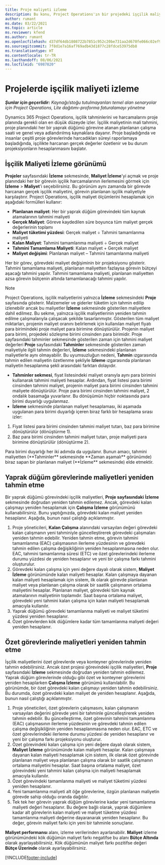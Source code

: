 ```yaml
---
title: Proje maliyeti izleme
description: Bu konu, Project Operations'ın bir projedeki işçilik maliyeti ve harcamalara ilişkin ilerlemeyi nasıl izlediği hakkında bilgiler sağlar.
author: rumant
ms.date: 03/22/2021
ms.topic: article
ms.reviewer: kfend
ms.author: rumant
ms.openlocfilehash: d37df64db1808722b7851c952c20be731aa2d670fe066c02ef90386712487407
ms.sourcegitcommit: 7f8d1e7a16af769adb43d1877c28fdce53975db8
ms.translationtype: HT
ms.contentlocale: tr-TR
ms.lasthandoff: 08/06/2021
ms.locfileid: "6987820"
---
```

# <a name="labor-cost-tracking-on-projects"></a>Projelerde işçilik maliyeti izleme

_**Şunlar için geçerlidir:** Kaynağı/stoğu tutulmayanları temel alan senaryolar için Project Operations, Lite dağıtımı-proforma faturalamayı yönetme_

Dynamics 365 Project Operations, işçilik tahminlerini ve harcamalarını proje planında gerekli olan en düşük düzeyde izler. İşçilik maliyetinin mali tahmini, proje planındaki her bir yaprak düğümü görevine atanan planlanan çalışma saati ve genel veya adlandırılmış kaynaklara dayanır. Proje başladığında ve insanlar çeşitli proje görevlerinde harcadıkları süreyi raporlamaya başladığında, işçilikte harcanan gerçek değerler özetlenir ve bu durum projeksiyonların hesaplanmasını başlatır.

## <a name="labor-cost-tracking-view"></a>İşçilik Maliyeti İzleme görünümü

**Projeler** sayfasındaki **İzleme** sekmesinde, **Maliyet İzleme**'yi açmak ve proje planındaki her bir görevin işçilik harcamalarının ilerlemesini görmek için **İzleme** > **Maliyet**'i seçebilirsiniz. Bu görünüm aynı zamanda bir görevde harcanan gerçek işçilik maliyetini, görevin planlanan işçilik maliyetiyle karşılaştırır. Project Operations, işçilik maliyet ölçümlerini hesaplamak için aşağıdaki formülleri kullanır:

- **Planlanan maliyet**: Her bir yaprak düğüm görevindeki tüm kaynak atamalarının tahmini maliyeti
- **Gerçek Maliyet**: Göreve kaydedilen süre boyunca tüm maliyet gerçek değerlerinin toplamı
- **Maliyet tüketimi yüzdesi**: Gerçek maliyet ÷ Tahmini tamamlanma maliyeti
- **Kalan Maliyet**: Tahmini tamamlanma maliyeti ÷ Gerçek maliyet
- **Tahmini Tamamlama Maliyeti**: Kalan maliyet + Gerçek maliyet
- **Maliyet değişimi**: Planlanan maliyet – Tahmini tamamlanma maliyeti

Her bir görev, görevdeki maliyet değişiminin bir projeksiyonu gösterir. Tahmini tamamlama maliyeti, planlanan maliyetten fazlaysa görevin bütçeyi aşacağı tahmini yapılır. Tahmini tamamlama maliyeti, planlanan maliyetten azsa görevin bütçenin altında tamamlanacağı tahmini yapılır.

>[!NOTE]
> Project Operations, işçilik maliyetlerini yalnızca **İzleme** sekmesindeki **Proje** sayfasında gösterir. Malzemeler ve giderler tüketim için tahmin edilip izlenebilir ancak bu maliyetler **İzleme** sekmesinde gösterilen maliyetlere dahil edilmez. Bu sekme, yalnızca işçilik maliyetlerinin yeniden tahmin edilme çalışmalarıyla çalışacak şekilde tasarlanmıştır.
Gösterilen tüm maliyet miktarları, projenin maliyet oranını belirlemek için kullanılan maliyet fiyatı para birimindeki proje maliyet para birimine dönüştürülür. Projenin maliyet para birimi, projedeki sözleşme birimi cinsinden para birimidir. Proje sayfasındaki tahminler sekmesinde gösterilen zaman için tahmini maliyet değerleri **Proje** sayfasındaki **Tahminler** sekmesinde gösterilen zaman maliyetiyle ilgili tahmin değerleri, **İzleme** sekmesindeki planlanan maliyetlerle aynı olmayabilir. Bu uyumsuzluğun nedeni, **Tahmin** ızgarasında tahmin edilen maliyetin özetlenme şekliyle **İzleme** ızgarasında planlanan maliyetin hesaplanma şekli arasındaki farktan dolayıdır. 
>
> - **Tahminler sekmesi**, fiyat listesindeki maliyet oranıyla aynı para birimini kullanarak tahmini maliyeti hesaplar. Ardından, fiyat listesi para birimi cinsinden tahmini maliyet, projenin maliyet para birimi cinsinden tahmini maliyete dönüştürülür. Proje para birimi cinsinden tahmini maliyet, 2 ondalık basamağa yuvarlanır. Bu dönüşümün hiçbir noktasında para birimi duyarlığı uygulanmaz. 
> - **İzleme** sekmesinde planlanan maliyet hesaplaması, iki aşamada uygulanan para birimi duyarlığı içeren biraz farklı bir hesaplama sırası izler: 
   ><ol>
   ><li>Fiyat listesi para birimi cinsinden tahmini maliyet tutarı, baz para birimine dönüştürülür (dönüştürme 1).</li>
   ><li>Baz para birimi cinsinden tahmini maliyet tutarı, proje maliyeti para birimine dönüştürülür (dönüştürme 2). </li>
   ></ol>
   >Para birimi duyarlığı her iki adımda da uygulanır. Bunun amacı, tahmini maliyetten (**Tahminler** sekmesinde **Zaman aşamalı** görünümde) biraz sapan bir planlanan maliyet (**İzleme** sekmesinde) elde etmektir. 
   
## <a name="reprojecting-costs-on-leaf-node-tasks"></a>Yaprak düğüm görevlerinde maliyetleri yeniden tahmin etme

Bir yaprak düğümü görevindeki işçilik maliyetleri, **Proje sayfasındaki** **İzleme** sekmesinde doğrudan yeniden tahmin edilemez. Ancak, görevdeki kalan çalışmayı yeniden hesaplamak için **Çalışma İzleme** görünümünü kullanabilirsiniz. Bunu yaptığınızda, görevdeki kalan maliyet yeniden hesaplanır. Aşağıda, bunun nasıl çalıştığı açıklanmıştır.

1. Proje yöneticileri, **Kalan Çalışma** alanındaki varsayılan değeri görevdeki kalan çalışmanın yeni tahminiyle güncelleştirerek görevdeki çalışmaları yeniden tahmin edebilir. Yeniden tahmin etme, görevin tahmini tamamlanma (EAC) çalışmasının ilerleme yüzdesinin ve görevdeki tahmin edilen çalışma değişikliğinin yeniden hesaplanmasına neden olur. EAC, tahmini tamamlanma süresi (ETC) ve özet görevlerindeki ilerleme durumu yüzdesi de yeniden hesaplanır ve yeni bir çalışma farkı tahmini oluşturulur.
2. Görevdeki kalan çalışma için yeni değere dayalı olarak sistem, **Maliyet İzleme** görünümünde kalan maliyeti hesaplar. Kalan çalışmaya dayanan kalan maliyeti hesaplamak için sistem, ilk olarak görevde planlanan maliyet veya planlanan çalışma olarak bir saatlik çalışmanın ortalama maliyetini hesaplar. Planlanan maliyet, görevdeki tüm kaynak atamalarının maliyetinin toplamıdır. Saat başına ortalama maliyet, görevdeki yeni tahmini kalan çalışma için kalan maliyeti hesaplamak amacıyla kullanılır.
3. Yaprak düğümü görevdeki tamamlanma maliyeti ve maliyet tüketimi yüzdesi yeniden hesaplanır.
4. Özet görevlerden kök düğümlere kadar tüm tamamlanma maliyeti değeri yeniden hesaplanır.

## <a name="reprojecting-costs-on-summary-tasks"></a>Özet görevlerinde maliyetleri yeniden tahmin etme

İşçilik maliyetlerini özet görevlerde veya konteyner görevlerinde yeniden tahmin edebilirsiniz. Ancak özet projesi görevindeki işçilik maliyetleri, **Proje** sayfasındaki **İzleme** sekmesinde doğrudan yeniden tahmin edilemez. Yaprak düğüm görevlerinde olduğu gibi özet ve konteyner görevlerini yeniden hesaplarken **Çalışma İzleme** görünümü kullanılabilir. Bu görünümde, bir özet görevdeki kalan çalışmayı yeniden tahmin edebilirsiniz. Bu durumda, özet görevdeki kalan maliyet de yeniden hesaplanır. Aşağıda, bunun nasıl çalıştığı açıklanmıştır.

1. Proje yöneticileri, özet görevlerin çalışmasını, kalan çalışmanın varsayılan değerini görevde yeni bir tahminle güncelleştirerek yeniden tahmin edebilir. Bu güncelleştirme, özet görevinin tahmini tamamlanma (EAC) çalışmasının ilerleme yüzdesinin ve görevdeki tahmin edilen çalışma değişikliğinin yeniden hesaplanmasına neden olur. EAC, ETC ve özet görevlerindeki ilerleme durumu yüzdesi de yeniden hesaplanır ve yeni bir çalışma farkı projeksiyonu oluşturur.
2. Özet görevindeki kalan çalışma için yeni değere dayalı olarak sistem, **Maliyet İzleme** görünümünde kalan maliyeti hesaplar. Kalan çalışmaya dayanan kalan maliyeti hesaplamak için sistem, ilk olarak özet görevinde planlanan maliyet veya planlanan çalışma olarak bir saatlik çalışmanın ortalama maliyetini hesaplar. Saat başına ortalama maliyet, özet görevindeki yeni tahmini kalan çalışma için maliyeti hesaplamak amacıyla kullanılır.
3. Özet görevindeki tamamlanma maliyeti ve maliyet tüketimi yüzdesi yeniden hesaplanır.
4. Yeni tamamlanma maliyeti alt öğe görevlerine, özgün planlanan maliyetin görevde sahip olduğu oranda dağıtılır.
5. Tek tek her görevin yaprak düğüm görevlerine kadar yeni tamamlanma maliyeti değeri hesaplanır. Bu değere bağlı olarak, yaprak düğümlere kadar alt görevlerin kalan maliyeti ve maliyet tüketme yüzdesi tamamlanma maliyeti değerine dayaranarak yeniden hesaplanır. Bu değer, görevin maliyet farkı için yeni bir tahminle sonuçlanır. 


**Maliyet performansı** alanı, izleme verilerinden ayarlanabilir. **Maliyet** izleme görünümündeki kök düğümün maliyet farkı negatifse bu alanı **Bütçe Altında** olarak ayarlayabilirsiniz. Kök düğümünün maliyet farkı pozitifse değeri **Bütçe Üzerinde** olarak ayarlayabilirsiniz.


[!INCLUDE[footer-include](../includes/footer-banner.md)]
